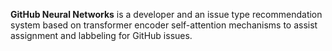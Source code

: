 <b>GitHub Neural Networks</b> is a developer and an issue type recommendation system based on transformer encoder self-attention  mechanisms to assist assignment and labbeling for GitHub issues.
